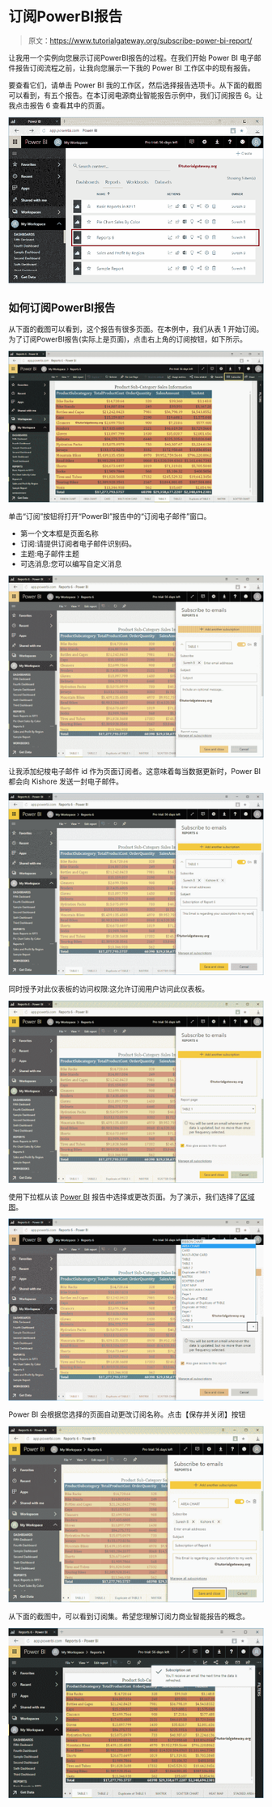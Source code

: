# 订阅PowerBI报告

> 原文：<https://www.tutorialgateway.org/subscribe-power-bi-report/>

让我用一个实例向您展示订阅PowerBI报告的过程。在我们开始 Power BI 电子邮件报告订阅流程之前，让我向您展示一下我的 Power BI 工作区中的现有报告。

要查看它们，请单击 Power BI 我的工作区，然后选择报告选项卡。从下面的截图可以看到，有五个报告。在本订阅电源商业智能报告示例中，我们订阅报告 6。让我点击报告 6 查看其中的页面。

![Subscribe Power BI Report 1](img/662e85c06df6c0e61cbd93b790859261.png)

## 如何订阅PowerBI报告

从下面的截图可以看到，这个报告有很多页面。在本例中，我们从表 1 开始订阅。为了订阅PowerBI报告(实际上是页面)，点击右上角的订阅按钮，如下所示。

![Subscribe Power BI Report 2](img/f8780ffefe3e6e62fad044b72f4930cf.png)

单击“订阅”按钮将打开“PowerBI”报告中的“订阅电子邮件”窗口。

*   第一个文本框是页面名称
*   订阅:请提供订阅者电子邮件识别码。
*   主题:电子邮件主题
*   可选消息:您可以编写自定义消息

![Subscribe Power BI Report 3](img/d8c9f535166f48f30d60b328e56f92a2.png)

让我添加纪梭电子邮件 id 作为页面订阅者。这意味着每当数据更新时，Power BI 都会向 Kishore 发送一封电子邮件。

![Subscribe Power BI Report 4](img/7f42d0687b943359fabc9b5118593256.png)

同时授予对此仪表板的访问权限:这允许订阅用户访问此仪表板。

![Subscribe Power BI Report 5](img/f71da53a584f9ecd8c1d8e562c6da0fc.png)

使用下拉框从该 [Power BI](https://www.tutorialgateway.org/power-bi-tutorial/) 报告中选择或更改页面。为了演示，我们选择了[区域图](https://www.tutorialgateway.org/area-chart-in-power-bi/)。

![Subscribe Power BI Report 6](img/2eec4b221ae5b8bd4032fb4a47c064a0.png)

Power BI 会根据您选择的页面自动更改订阅名称。点击【保存并关闭】按钮

![Subscribe Power BI Report 7](img/332c16eb5b98450802524e976cb4e85c.png)

从下面的截图中，可以看到订阅集。希望您理解订阅力商业智能报告的概念。

![Subscribe Power BI Report 8](img/7b599b7ac250d4938724b176a2f20d40.png)